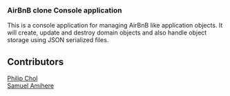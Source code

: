 ### AirBnB clone Console application

This is a console application for managing AirBnB like application objects.
It will create, update and destroy domain objects and also handle object storage using JSON serialized files.

## Contributors
  [Philip Chol](https://github.com/cholthi) </br>
  [Samuel Amihere](https://github.com/SamuelAmihere)

